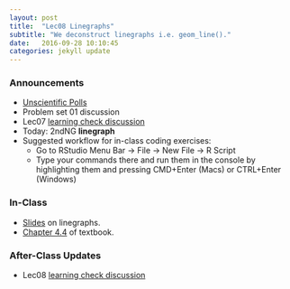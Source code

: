 ```yaml
---
layout: post
title:  "Lec08 Linegraphs"
subtitle: "We deconstruct linegraphs i.e. geom_line()."
date:   2016-09-28 10:10:45
categories: jekyll update
---
```




### Announcements

* [Unscientific Polls](http://www.nytimes.com/2016/09/29/us/politics/why-you-shouldnt-believe-most-online-polls.html?action=click&contentCollection=Politics&module=RelatedCoverage&region=Marginalia&pgtype=article)
* Problem set 01 discussion
* Lec07 <a href = "{{ site.baseurl }}/assets/LC/scatterplot.html" target = "_blank">learning check discussion</a>
* Today: 2ndNG **linegraph**
* Suggested workflow for in-class coding exercises:
    + Go to RStudio Menu Bar -> File -> New File -> R Script
    + Type your commands there and run them in the console by highlighting them and pressing CMD+Enter (Macs) or CTRL+Enter (Windows)



### In-Class

* <a href = "{{ site.baseurl }}/assets/2-Data/linegraph.html" target = "_blank">Slides</a> on linegraphs.
* <a href = "https://rudeboybert.github.io/IntroStatDataSciences/4-viz.html#line-graphs" target = "_blank">Chapter 4.4</a> of textbook.


### After-Class Updates

* Lec08 <a href = "{{ site.baseurl }}/assets/LC/linegraph.html" target = "_blank">learning check discussion</a>
